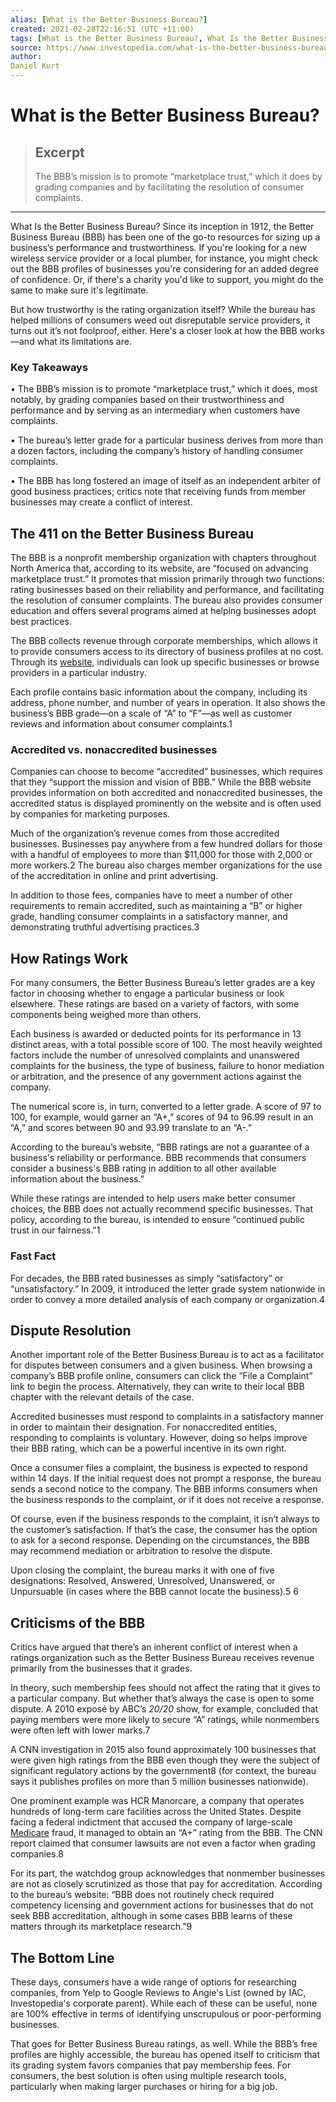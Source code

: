 ```yaml
---
alias: [What is the Better Business Bureau?]
created: 2021-02-28T22:16:51 (UTC +11:00)
tags: [What is the Better Business Bureau?, What Is the Better Business Bureau?]
source: https://www.investopedia.com/what-is-the-better-business-bureau-5024818
author: 
Daniel Kurt
---
```


# What is the Better Business Bureau?

> ## Excerpt
> The BBB’s mission is to promote “marketplace trust,” which it does by grading companies and by facilitating the resolution of consumer complaints.

---

What Is the Better Business Bureau?
Since its inception in 1912, the Better Business Bureau (BBB) has been one of the go-to resources for sizing up a business’s performance and trustworthiness. If you're looking for a new wireless service provider or a local plumber, for instance, you might check out the BBB profiles of businesses you're considering for an added degree of confidence. Or, if there's a charity you'd like to support, you might do the same to make sure it's legitimate.

But how trustworthy is the rating organization itself? While the bureau has helped millions of consumers weed out disreputable service providers, it turns out it’s not foolproof, either. Here's a closer look at how the BBB works—and what its limitations are.

### Key Takeaways

• The BBB’s mission is to promote “marketplace trust,” which it does, most notably, by grading companies based on their trustworthiness and performance and by serving as an intermediary when customers have complaints.

• The bureau’s letter grade for a particular business derives from more than a dozen factors, including the company’s history of handling consumer complaints.

• The BBB has long fostered an image of itself as an independent arbiter of good business practices; critics note that receiving funds from member businesses may create a conflict of interest.

## The 411 on the Better Business Bureau

The BBB is a nonprofit membership organization with chapters throughout North America that, according to its website, are “focused on advancing marketplace trust.” It promotes that mission primarily through two functions: rating businesses based on their reliability and performance, and facilitating the resolution of consumer complaints. The bureau also provides consumer education and offers several programs aimed at helping businesses adopt best practices.

The BBB collects revenue through corporate memberships, which allows it to provide consumers access to its directory of business profiles at no cost. Through its [website](https://www.bbb.org/), individuals can look up specific businesses or browse providers in a particular industry.

Each profile contains basic information about the company, including its address, phone number, and number of years in operation. It also shows the business’s BBB grade—on a scale of “A” to “F”—as well as customer reviews and information about consumer complaints.1

### Accredited vs. nonaccredited businesses

Companies can choose to become “accredited” businesses, which requires that they “support the mission and vision of BBB.” While the BBB website provides information on both accredited and nonaccredited businesses, the accredited status is displayed prominently on the website and is often used by companies for marketing purposes.

Much of the organization’s revenue comes from those accredited businesses. Businesses pay anywhere from a few hundred dollars for those with a handful of employees to more than $11,000 for those with 2,000 or more workers.2 The bureau also charges member organizations for the use of the accreditation in online and print advertising.

In addition to those fees, companies have to meet a number of other requirements to remain accredited, such as maintaining a “B” or higher grade, handling consumer complaints in a satisfactory manner, and demonstrating truthful advertising practices.3

## How Ratings Work

For many consumers, the Better Business Bureau’s letter grades are a key factor in choosing whether to engage a particular business or look elsewhere. These ratings are based on a variety of factors, with some components being weighed more than others.

Each business is awarded or deducted points for its performance in 13 distinct areas, with a total possible score of 100. The most heavily weighted factors include the number of unresolved complaints and unanswered complaints for the business, the type of business, failure to honor mediation or arbitration, and the presence of any government actions against the company.

The numerical score is, in turn, converted to a letter grade. A score of 97 to 100, for example, would garner an “A+,” scores of 94 to 96.99 result in an “A,” and scores between 90 and 93.99 translate to an “A-.”

According to the bureau’s website, “BBB ratings are not a guarantee of a business's reliability or performance. BBB recommends that consumers consider a business's BBB rating in addition to all other available information about the business.”

While these ratings are intended to help users make better consumer choices, the BBB does not actually recommend specific businesses. That policy, according to the bureau, is intended to ensure “continued public trust in our fairness."1

### Fast Fact

For decades, the BBB rated businesses as simply “satisfactory” or “unsatisfactory.” In 2009, it introduced the letter grade system nationwide in order to convey a more detailed analysis of each company or organization.4

## Dispute Resolution

Another important role of the Better Business Bureau is to act as a facilitator for disputes between consumers and a given business. When browsing a company’s BBB profile online, consumers can click the “File a Complaint” link to begin the process. Alternatively, they can write to their local BBB chapter with the relevant details of the case.

Accredited businesses must respond to complaints in a satisfactory manner in order to maintain their designation. For nonaccredited entities, responding to complaints is voluntary. However, doing so helps improve their BBB rating, which can be a powerful incentive in its own right.

Once a consumer files a complaint, the business is expected to respond within 14 days. If the initial request does not prompt a response, the bureau sends a second notice to the company. The BBB informs consumers when the business responds to the complaint, or if it does not receive a response.

Of course, even if the business responds to the complaint, it isn’t always to the customer’s satisfaction. If that’s the case, the consumer has the option to ask for a second response. Depending on the circumstances, the BBB may recommend mediation or arbitration to resolve the dispute.

Upon closing the complaint, the bureau marks it with one of five designations: Resolved, Answered, Unresolved, Unanswered, or Unpursuable (in cases where the BBB cannot locate the business).5 6

## Criticisms of the BBB

Critics have argued that there’s an inherent conflict of interest when a ratings organization such as the Better Business Bureau receives revenue primarily from the businesses that it grades.

In theory, such membership fees should not affect the rating that it gives to a particular company. But whether that’s always the case is open to some dispute. A 2010 exposé by ABC’s _20/20_ show, for example, concluded that paying members were more likely to secure “A” ratings, while nonmembers were often left with lower marks.7

A CNN investigation in 2015 also found approximately 100 businesses that were given high ratings from the BBB even though they were the subject of significant regulatory actions by the government8 (for context, the bureau says it publishes profiles on more than 5 million businesses nationwide).

One prominent example was HCR Manorcare, a company that operates hundreds of long-term care facilities across the United States. Despite facing a federal indictment that accused the company of large-scale [Medicare](https://www.investopedia.com/terms/m/medicare.asp) fraud, it managed to obtain an “A+” rating from the BBB. The CNN report claimed that consumer lawsuits are not even a factor when grading companies.8 

For its part, the watchdog group acknowledges that nonmember businesses are not as closely scrutinized as those that pay for accreditation. According to the bureau’s website: “BBB does not routinely check required competency licensing and government actions for businesses that do not seek BBB accreditation, although in some cases BBB learns of these matters through its marketplace research.”9

## The Bottom Line

These days, consumers have a wide range of options for researching companies, from Yelp to Google Reviews to Angie's List (owned by IAC, Investopedia's corporate parent). While each of these can be useful, none are 100% effective in terms of identifying unscrupulous or poor-performing businesses.

That goes for Better Business Bureau ratings, as well. While the BBB’s free profiles are highly accessible, the bureau has opened itself to criticism that its grading system favors companies that pay membership fees. For consumers, the best solution is often using multiple research tools, particularly when making larger purchases or hiring for a big job.

